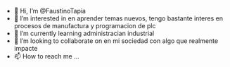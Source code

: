 - 👋 Hi, I’m @FaustinoTapia
- 👀 I’m interested in en aprender temas nuevos, tengo bastante interes en procesos de manufactura y programacion de plc 
- 🌱 I’m currently learning administracian industrial
- 💞️ I’m looking to collaborate on en mi sociedad con algo que realmente impacte 
- 📫 How to reach me ...

<!---
FaustinoTapia/FaustinoTapia is a ✨ special ✨ repository because its `README.md` (this file) appears on your GitHub profile.
You can click the Preview link to take a look at your changes.
--->

